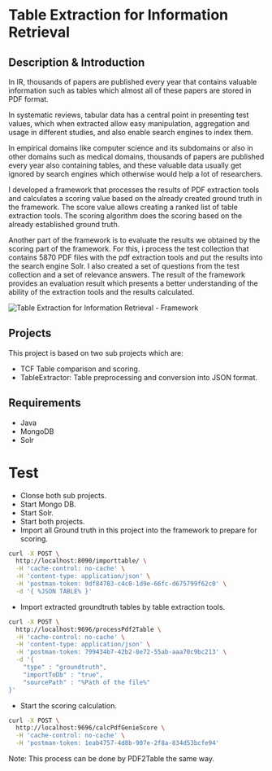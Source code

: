 # Table Extraction for Information Retrieval

## Description & Introduction
In IR, thousands of papers are published every year that contains valuable information such as tables which almost all of these papers are stored in PDF format.

In systematic reviews, tabular data has a central point in presenting test values, which when extracted allow easy manipulation, aggregation and usage in different studies, and also enable search engines to index them.

In empirical domains like computer science and its subdomains or also in other domains such as medical domains, thousands of papers are published every year also containing tables, and these valuable data usually get ignored by search engines which otherwise would help a lot of researchers.

I developed a framework that processes the results of PDF extraction tools and calculates a scoring value based on the already created ground truth in the framework. The score value allows creating a ranked list of table extraction tools. The scoring algorithm does the scoring based on the already established ground truth.

Another part of the framework is to evaluate the results we obtained by the scoring part of the framework. For this, i process the test collection that contains 5870 PDF files with the pdf extraction tools and put the results into the search engine Solr. I also created a set of questions from the test collection and a set of relevance answers. The result of the framework provides an evaluation result which presents a better understanding of the ability of the extraction tools and the results calculated.

![Table Extraction for Information Retrieval - Framework](https://cldup.com/uclqDPRVay.png)

## Projects
This project is based on two sub projects which are:
- TCF Table comparison and scoring.
- TableExtractor: Table preprocessing and conversion into JSON format.

## Requirements
- Java
- MongoDB
- Solr

# Test
- Clonse both sub projects.
- Start Mongo DB.
- Start Solr.
- Start both projects.
- Import all Ground truth in this project into the framework to prepare for scoring.
```sh
curl -X POST \
  http://localhost:8090/importtable/ \
  -H 'cache-control: no-cache' \
  -H 'content-type: application/json' \
  -H 'postman-token: 9df84783-c4c0-1d9e-66fc-d675799f62c0' \
  -d '{ %JSON TABLE% }'
```
- Import extracted groundtruth tables by table extraction tools.
```sh
curl -X POST \
  http://localhost:9696/processPdf2Table \
  -H 'cache-control: no-cache' \
  -H 'content-type: application/json' \
  -H 'postman-token: 799434b7-42b2-8e72-55ab-aaa70c9bc213' \
  -d '{
	"type" : "groundtruth",
	"importToDb" : "true",
	"sourcePath" : "%Path of the file%"
}'
```
- Start the scoring calculation.
```sh
curl -X POST \
  http://localhost:9696/calcPdfGenieScore \
  -H 'cache-control: no-cache' \
  -H 'postman-token: 1eab4757-4d8b-907e-2f8a-834d53bcfe94'
```

Note: This process can be done by PDF2Table the same way.


